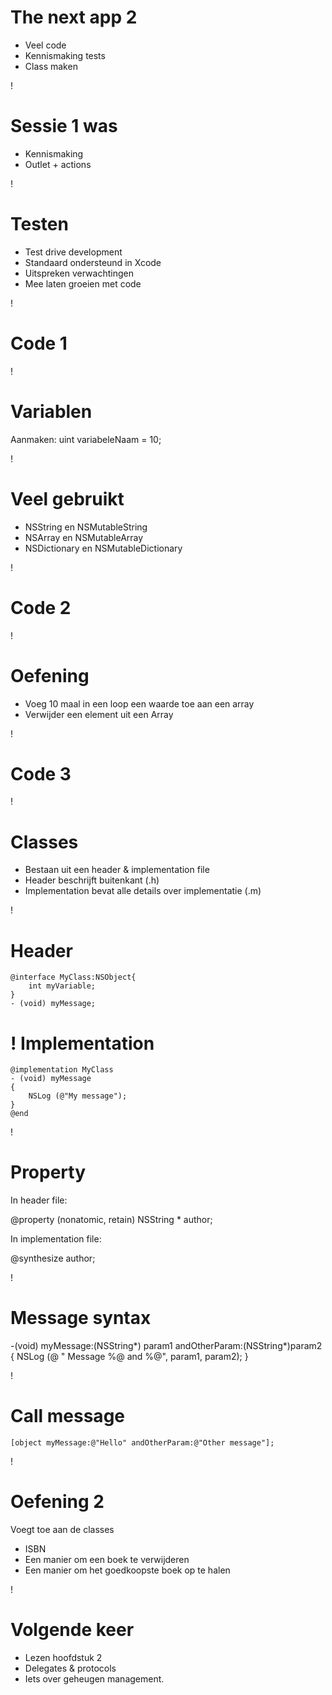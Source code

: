 The next app 2
===
* Veel code
* Kennismaking tests
* Class maken

!

Sessie 1 was
===
* Kennismaking
* Outlet + actions

!

Testen
===
* Test drive development
* Standaard ondersteund in Xcode
* Uitspreken verwachtingen
* Mee laten groeien met code


!

Code 1
===

!

Variablen
===

Aanmaken:
uint variabeleNaam = 10;

!

Veel gebruikt
===
* NSString en NSMutableString
* NSArray en NSMutableArray
* NSDictionary en NSMutableDictionary

!

Code 2
===

!

Oefening
===
* Voeg 10 maal in een loop een waarde toe aan een array
* Verwijder een element uit een Array



!

Code 3
===

!

Classes 
===
* Bestaan uit een header & implementation file
* Header beschrijft buitenkant (.h)
* Implementation bevat alle details over implementatie (.m)

!

Header
===
	@interface MyClass:NSObject{
		int myVariable;
	}
	- (void) myMessage;



!
Implementation
===
		
	@implementation MyClass
	- (void) myMessage
	{
		NSLog (@"My message");
	}
	@end

!

Property 
===
In header file:

@property (nonatomic, retain) NSString * author;

In implementation file:

@synthesize author;


!

Message syntax
===
-(void) myMessage:(NSString*) param1 andOtherParam:(NSString*)param2 {
	NSLog (@ " Message %@ and %@",
	param1, param2); 
}

!

Call message
===
	[object myMessage:@"Hello" andOtherParam:@"Other message"];


!

Oefening 2
===
Voegt toe aan de classes
* ISBN
* Een manier om een boek te verwijderen
* Een manier om het goedkoopste boek op te halen

!

Volgende keer
===
* Lezen hoofdstuk 2
* Delegates & protocols
* Iets over geheugen management.